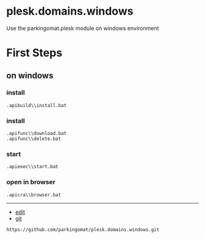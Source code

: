 # plesk.domains.windows
Use the parkingomat.plesk module on windows environment


# First Steps


## on windows

### install
    .apibuild\\install.bat

### install
    .apifunc\\download.bat
    .apifunc\\delete.bat

### start
    .apiexec\\start.bat

### open in browser
    .apicra\\browser.bat


---
+ [edit](https://github.com/parkingomat/plesk.domains.windows/edit/main/README.md)
+ [git](https://github.com/parkingomat/plesk.domains.windows)
```
https://github.com/parkingomat/plesk.domains.windows.git
```
